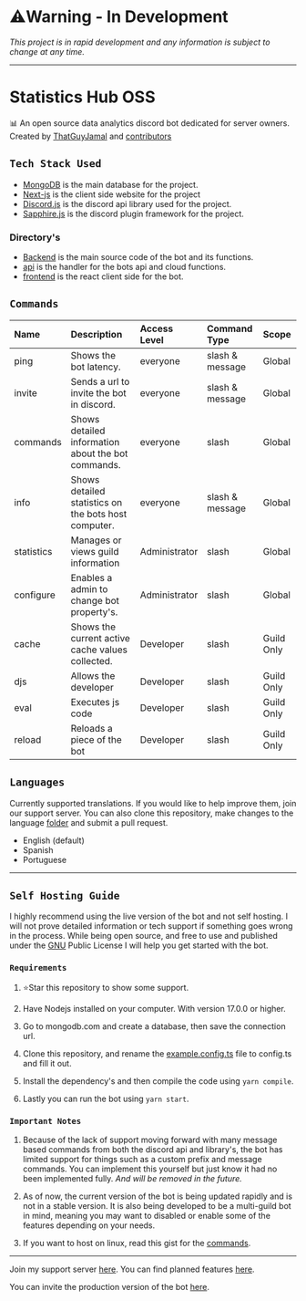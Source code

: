 # ⚠️Warning - In Development

_This project is in rapid development and any information is subject to change at any time._

---

# Statistics Hub OSS

📊 An open source data analytics discord bot dedicated for server owners. Created by [ThatGuyJamal](https://github.com/ThatGuyJamal) and [contributors](./.github/contributors.md)

## `Tech Stack Used`

- [MongoDB](https://www.mongodb.com/) is the main database for the project.
- [Next-js](https://nextjs.org/) is the client side website for the project
- [Discord.js](https://discord.js.org/) is the discord api library used for the project.
- [Sapphire.js](https://www.sapphirejs.dev/) is the discord plugin framework for the project.

### Directory's

- [Backend](./backend/) is the main source code of the bot and its functions.
- [api](./api/) is the handler for the bots api and cloud functions.
- [frontend](./frontend/) is the react client side for the bot.

## `Commands`

| Name       | Description                                          | Access Level  | Command Type    | Scope      |
| :--------- | :--------------------------------------------------- | :------------ | :-------------- | :--------- |
| ping       | Shows the bot latency.                               | everyone      | slash & message | Global     |
| invite     | Sends a url to invite the bot in discord.            | everyone      | slash & message | Global     |
| commands   | Shows detailed information about the bot commands.   | everyone      | slash           | Global     |
| info       | Shows detailed statistics on the bots host computer. | everyone      | slash & message | Global     |
| statistics | Manages or views guild information                   | Administrator | slash           | Global     |
| configure  | Enables a admin to change bot property's.            | Administrator | slash           | Global     |
| cache      | Shows the current active cache values collected.     | Developer     | slash           | Guild Only |
| djs        | Allows the developer&#x20;                           | Developer     | slash           | Guild Only |
| eval       | Executes js code                                     | Developer     | slash           | Guild Only |
| reload     | Reloads a piece of the bot                           | Developer     | slash           | Guild Only |

## `Languages`

Currently supported translations. If you would like to help improve them, join our support server. You can also clone this repository, make changes to
the language [folder](./backend/src/languages/) and submit a pull request.

- English (default)
- Spanish
- Portuguese

---

## `Self Hosting Guide`

I highly recommend using the live version of the bot and not self hosting. I will not prove detailed information or tech support
if something goes wrong in the process. While being open source, and free to use and published under the [GNU](./LICENSE) Public License I will help you get
started with the bot.

### `Requirements`

1.  ⭐Star this repository to show some support.

2.  Have Nodejs installed on your computer. With version 17.0.0 or higher.

3.  Go to mongodb.com and create a database, then save the connection url.

4.  Clone this repository, and rename the [example.config.ts](./backend/src/example.config.ts) file to config.ts and fill it out.

5.  Install the dependency's and then compile the code using `yarn compile`.

6.  Lastly you can run the bot using `yarn start`.&#x20;

### `Important Notes`

1. Because of the lack of support moving forward with many message based commands from both the discord api and library's, the bot has limited support for things
   such as a custom prefix and message commands. You can implement this yourself but just know it had no been implemented fully. _And will be removed in the future._

2. As of now, the current version of the bot is being updated rapidly and is not in a stable version. It is also being developed to be a multi-guild bot in mind, meaning you may want to disabled or enable some of the features depending on your needs.

3. If you want to host on linux, read this gist for the [commands](https://gist.github.com/ThatGuyJamal/42a65ede25b5da6d84c04eada89d12ff).

---

Join my support server [here](https://discord.com/invite/N79DZsm3m2). You can find planned features [here](./planned.md).

You can invite the production version of the bot [here](https://discord.com/api/oauth2/authorize?client_id=946398697254703174&permissions=415001496704&scope=bot%20applications.commands).
